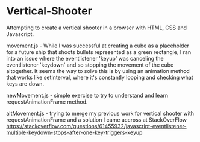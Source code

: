 # Vertical-Shooter


Attempting to create a vertical shooter in a browser with HTML, CSS and Javascript.

movement.js - While I was successful at creating a cube as a placeholder for a future ship that shoots bullets represented as a green rectangle, I ran into an issue where the eventlistener 'keyup' was canceling the eventlistener 'keydown' and so stopping the movement of the cube altogether.
  It seems the way to solve this is by using an animation method that works like setInterval, where it's constantly looping and checking what keys are down.

newMovement.js - simple exercise to try to understand and learn requestAnimationFrame method.

altMovement.js - trying to merge my previous work for vertical shooter with requestAnimationFrame and a solution I came accross at StackOverFlow https://stackoverflow.com/questions/61455932/javascript-eventlistener-multiple-keydown-stops-after-one-key-triggers-keyup